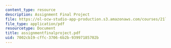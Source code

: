 ```yaml
---
content_type: resource
description: Assignment Final Project
file: https://ol-ocw-studio-app-production.s3.amazonaws.com/courses/21l-708-technologies-of-humanism-spring-2003/7002cb19cffc37066b2b93997185702b_assignmentfinalproject.pdf
file_type: application/pdf
resourcetype: Document
title: assignmentfinalproject.pdf
uid: 7002cb19-cffc-3706-6b2b-93997185702b
---
```

